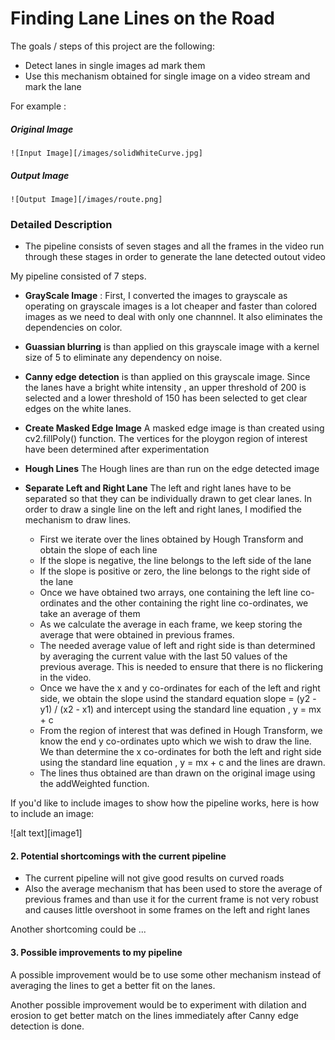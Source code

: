 # Finding Lane Lines on the Road

The goals / steps of this project are the following:
* Detect lanes in single images ad mark them
* Use this mechanism obtained for single image on a video stream and mark the lane

For example :
##### Original Image

	![Input Image][/images/solidWhiteCurve.jpg]
    
##### Output Image

	![Output Image][/images/route.png]
    

### Detailed Description

* The pipeline consists of seven stages and all the frames in the video run through these stages in order to generate the lane detected outout video 

My pipeline consisted of 7 steps. 

* **GrayScale Image** : First, I converted the images to grayscale as operating on grayscale images is a lot cheaper and faster than colored images as we need to deal with only one channnel. It also eliminates the dependencies on color. 
* **Guassian blurring** is than applied on this grayscale image with a kernel size of 5 to eliminate any dependency on noise.

*  **Canny edge detection** is than applied on this grayscale image. Since the lanes have a bright white intensity , an upper threshold of 200 is selected and a lower threshold of 150 has been selected to get clear edges on the white lanes.
*  **Create Masked Edge Image** A masked edge image is than created using cv2.fillPoly() function. The vertices for the ploygon region of interest have been determined after experimentation
*  **Hough Lines** The Hough lines are than run on the edge detected image
*  **Separate Left and Right Lane** The left and right lanes have to be separated so that they can be individually drawn to get clear lanes. In order to draw a single line on the left and right lanes, I modified the mechanism to draw lines.
	* First we iterate over the lines obtained by Hough Transform and obtain the slope of each line
	* If the slope is negative, the line belongs to the left side of the lane
	* If the slope is positive or zero, the line belongs to the right side of the lane
	* Once we have obtained two arrays, one containing the left line co-ordinates and the other containing the right line co-ordinates, we take an average of them
	* As we calculate the average in each frame, we keep storing the average that were obtained in previous frames.
	* The needed average value of left and right side is than determined by averaging the current value with the last 50 values of the previous average. This is needed to ensure that there is no flickering in the video.
	* Once we have the x and y co-ordinates for each of the left and right side, we obtain the slope usind the standard equation 
	   slope = (y2 - y1) / (x2 - x1)
       and intercept using the standard line equation , y = mx + c
    * From the region of interest that was defined in Hough Transform, we know the end y co-ordinates upto which we wish to draw the line. We than determine the x co-ordinates for both the left and right side using the standard line equation , y = mx + c and the lines are drawn.
    * The lines thus obtained are than drawn on the original image using the addWeighted function.
       



If you'd like to include images to show how the pipeline works, here is how to include an image: 

![alt text][image1]


#### 2. Potential shortcomings with the current pipeline


* The current pipeline will not give good results on curved roads
* Also the average mechanism that has been used to store the average of previous frames and than use it for the current frame is not very robust and causes little overshoot in some frames on the left and right lanes 

Another shortcoming could be ...


#### 3. Possible improvements to my pipeline

A possible improvement would be to use some other mechanism instead of averaging the lines to get a  better fit on the lanes.

Another possible improvement would be to experiment with dilation and erosion to get better match on the lines immediately after Canny edge detection is done.